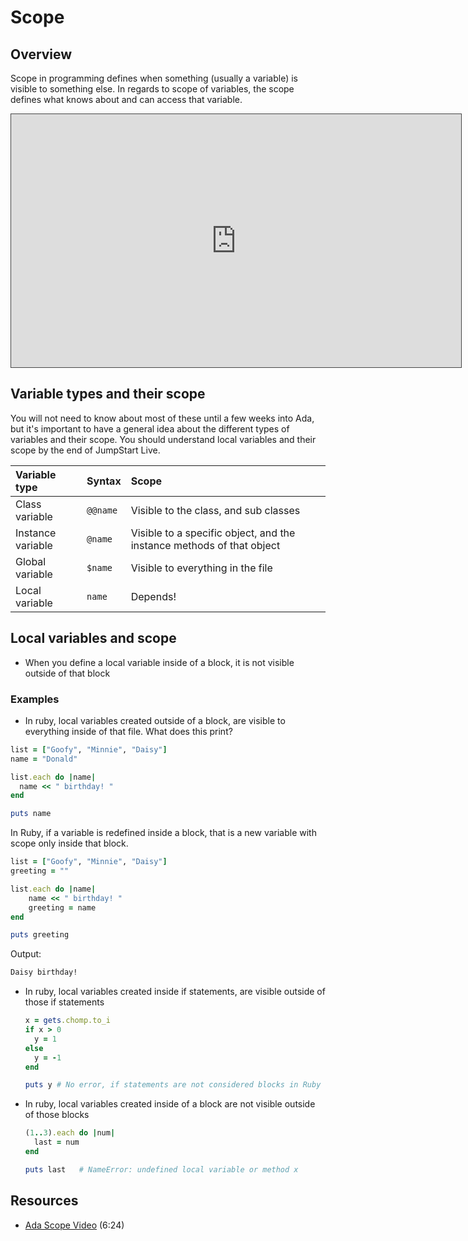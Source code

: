 # Scope

## Overview

Scope in programming defines when something (usually a variable) is visible to something else. In regards to scope of variables, the scope defines what knows about and can access that variable.

<iframe src="https://adaacademy.hosted.panopto.com/Panopto/Pages/Embed.aspx?id=d9f0f22c-607a-4186-b5f3-1e62a055a317&autoplay=false&offerviewer=true&showtitle=true&showbrand=false&start=0&interactivity=all" style="width: 720px; height: 405px; border: 1px solid #464646;" allowfullscreen allow="autoplay"></iframe>

## Variable types and their scope

You will not need to know about most of these until a few weeks into Ada, but it's important to have a general idea about the different types of variables and their scope. You should understand local variables and their scope by the end of JumpStart Live.

| Variable type     | Syntax   | Scope                                                                 |
| :---------------- | :------- | :-------------------------------------------------------------------- |
| Class variable    | `@@name` | Visible to the class, and sub classes                                 |
| Instance variable | `@name`  | Visible to a specific object, and the instance methods of that object |
| Global variable   | `$name`  | Visible to everything in the file                                     |
| Local variable    | `name`   | Depends!                                                              |

## Local variables and scope

* When you define a local variable inside of a block, it is not visible outside of that block

### Examples

* In ruby, local variables created outside of a block, are visible to everything inside of that file.  What does this print?
	
```ruby
list = ["Goofy", "Minnie", "Daisy"]
name = "Donald"

list.each do |name|
  name << " birthday! "
end

puts name
```

In Ruby, if a variable is redefined inside a block, that is a new variable with scope only inside that block.

```ruby
list = ["Goofy", "Minnie", "Daisy"]
greeting = ""

list.each do |name|
	name << " birthday! "
	greeting = name
end

puts greeting
```

Output:

```bash
Daisy birthday! 
```

* In ruby, local variables created inside if statements, are visible outside of those if statements

	```ruby
	x = gets.chomp.to_i
	if x > 0
	  y = 1
	else
	  y = -1
	end
	
	puts y # No error, if statements are not considered blocks in Ruby
	```

* In ruby, local variables created inside of a block are not visible outside of those blocks

	```ruby
	(1..3).each do |num|
	  last = num
	end
	
	puts last 	# NameError: undefined local variable or method x
	```

## Resources
* [Ada Scope Video](https://adaacademy.hosted.panopto.com/Panopto/Pages/Viewer.aspx?id=d9f0f22c-607a-4186-b5f3-1e62a055a317) (6:24)
